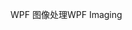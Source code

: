 <span data-ttu-id="16466-101">WPF 图像处理</span><span class="sxs-lookup"><span data-stu-id="16466-101">WPF Imaging</span></span>